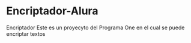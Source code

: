 # Encriptador-Alura
Encriptador
Este es un proyecyto del Programa One en el cual se puede encriptar textos
